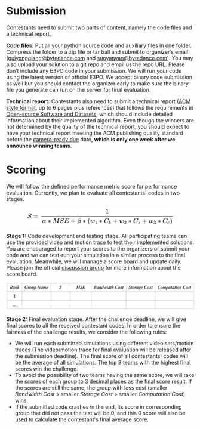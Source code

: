 # Submission
Contestants need to submit two parts of content, namely the code files and a technical report.

**Code files:** Put all your python source code and auxiliary files in one folder. Compress the folder to a zip file or tar ball and submit to organizer’s email (guiyongqiang@bytedance.com and suoyanyan@bytedance.com). You may also upload your solution to a git repo and email us the repo URL. Please don’t include any E3PO code in your submission. We will run your code using the latest version of official E3PO. We accept binary code submission as well but you should contact the organizer early to make sure the binary file you generate can run on the server for final evaluation. 

**Technical report:** Contestants also need to submit a technical report ([ACM style format](https://www.acm.org/publications/proceedings-template), up to 6 pages plus references) that follows the requirements in [Open-source Software and Datasets](https://2024.acmmmsys.org/participation/cfp/), which should include detailed information about their implemented algorithm. Even though the winners are not determined by the quality of the technical report, you should expect to have your technical report meeting the ACM publishing quality standard before the [camera-ready due](https://2024.acmmmsys.org/gc/360-vod/) date, **which is only one week after we announce winning teams**.

# Scoring
We will follow the defined performance metric score for performance evaluation. Currently, we plan to evaluate all contestants' codes in two stages.
<div align=center>
    <img src=./formula.jpg width=400 height= />
</div>

**Stage 1:** Code development and testing stage. All participating teams can use the provided video and motion trace to test their implemented solutions. You are encouraged to report your scores to the organizers or submit your code and we can test-run your simulation in a similar process to the final evaluation. Meanwhile, we will manage a score board and update daily. Please join the official [discussion group](mmsys24gc_group.jpeg) for more information about the score board.
<div align=center>
    <img src=./rank_table.jpg width=700 height= />
</div>

**Stage 2:** Final evaluation stage. After the challenge deadline, we will give final scores to all the received contestant codes. In order to ensure the fairness of the challenge results, we consider the following rules:
- We will run each submitted simulations using different video sets/motion traces (The video/motion trace for final evaluation will be released after the submission deadline). The final score of all contestants' codes will be the average of all simulations. The top 3 teams with the highest final scores win the challenge.
- To avoid the possibility of two teams having the same score, we will take the scores of each group to 3 decimal places as the final score result. If the scores are still the same, the group with less cost (smaller $Bandwidth~ Cost$ > smaller $Storage~ Cost$ > smaller $Computation~ Cost$) wins.
- If the submitted code crashes in the end, its score in corresponding group that did not pass the test will be 0, and this 0 score will also be used to calculate the contestant's final average score.
